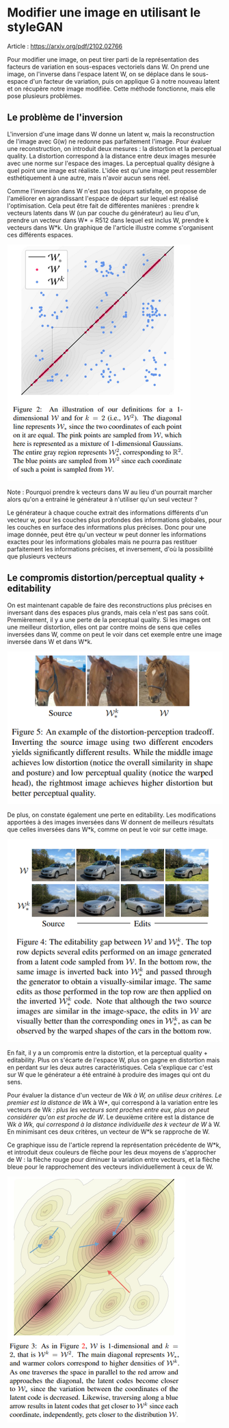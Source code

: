 # Modifier une image en utilisant le styleGAN

Article : https://arxiv.org/pdf/2102.02766

Pour modifier une image, on peut tirer parti de la représentation des facteurs de variation en sous-espaces vectoriels dans W. On prend une image, on l'inverse dans l'espace latent W, on se déplace dans le sous-espace d'un facteur de variation, puis on applique G à notre nouveau latent et on récupère notre image modifiée. Cette méthode fonctionne, mais elle pose plusieurs problèmes.

## Le problème de l'inversion

L'inversion d'une image dans W donne un latent w, mais la reconstruction de l'image avec G(w) ne redonne pas parfaitement l'image. Pour évaluer une reconstruction, on introduit deux mesures : la distortion et la perceptual quality. La distortion correspond à la distance entre deux images mesurée avec une norme sur l'espace des images. La perceptual quality désigne à quel point une image est réaliste.
L'idée est qu'une image peut ressembler esthétiquement à une autre, mais n'avoir aucun sens réel. 

Comme l'inversion dans W n'est pas toujours satisfaite, on propose de l'améliorer en agrandissant l'espace de départ sur lequel est réalisé l'optimisation. Cela peut être fait de différentes manières : prendre k vecteurs latents dans W (un par couche du générateur) au lieu d'un, prendre un vecteur dans 
W* = R512 dans lequel est inclus W, prendre k vecteurs dans W*k. Un graphique de l'article illustre comme s'organisent ces différents espaces.

![inversionamelioree.PNG](inversionamelioree.PNG)

Note : Pourquoi prendre k vecteurs dans W au lieu d'un pourrait marcher alors qu'on a entrainé le générateur à n'utiliser
qu'un seul vecteur ?

Le générateur à chaque couche extrait des informations différents d'un vecteur w, pour les couches plus profondes
des informations globales, pour les couches en surface des informations plus précises. Donc pour une image donnée,
peut être qu'un vecteur w peut donner les informations exactes pour les informations globales mais ne pourra 
pas restituer parfaitement les informations précises, et inversement, d'où la possibilité que plusieurs vecteurs

## Le compromis distortion/perceptual quality + editability  

On est maintenant capable de faire des reconstructions plus précises en inversant dans des espaces plus grands, mais cela n'est pas sans coût. Premièrement, il y a une perte de la perceptual quality. Si les images ont une meilleur distortion, elles ont par contre moins de sens que celles inversées dans W, comme on peut le voir dans cet exemple entre une image inversée dans W et dans W*k.

![perceptualquality.PNG](perceptualquality.PNG)

De plus, on constate également une perte en editability. Les modifications apportées à des images inversées dans W donnent de meilleurs résultats que celles inversées dans W*k, comme on peut le voir sur cette image.

![editability.PNG](editability.PNG)

En fait, il y a un compromis entre la distortion, et la perceptual quality + editability. Plus on s'écarte de l'espace W, plus on gagne en distortion mais en perdant sur les deux autres caractéristiques. Cela s'explique car c'est sur W que le générateur a été entrainé à produire des images qui ont du sens.

Pour évaluer la distance d'un vecteur de W*k à W, on utilise deux critères. Le premier est la distance de W*k à W*, qui 
correspond à la variation entre les vecteurs de W*k : plus les vecteurs sont proches entre eux, plus on peut 
considérer qu'on est proche de W*. Le deuxième critère est la distance de W*k à Wk, qui correspond à la distance
individuelle des k vecteur de W* à W. En minimisant ces deux critères, un vecteur de W*k se rapproche de W.

Ce graphique issu de l'article reprend la représentation précédente de W*k, et introduit deux couleurs de flèche pour les deux moyens de s'approcher de W : la flèche rouge pour diminuer la variation entre vecteurs, et la flèche bleue pour le rapprochement des vecteurs individuellement à ceux de W.

![distanceaW.PNG](distanceaW.PNG)



